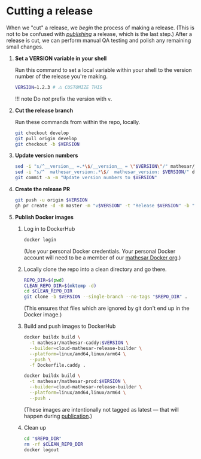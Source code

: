 # Cutting a release

When we "cut" a release, we _begin_ the process of making a release. (This is not to be confused with [_publishing_](./publication.md) a release, which is the last step.) After a release is cut, we can perform manual QA testing and polish any remaining small changes.

<!--
  NOTE TO DOCS EDITORS:

  This page has a substantial amount of content duplicated with publication.md.
  Be sure to propagate changes there as necessary.
-->

1. **Set a VERSION variable in your shell**

    Run this command to set a local variable within your shell to the version number of the release you're making.

    ```sh
    VERSION=1.2.3 # ⚠️ CUSTOMIZE THIS
    ```

    !!! note
        Do _not_ prefix the version with `v`.

1. **Cut the release branch**

    Run these commands from within the repo, locally.

    ```sh
    git checkout develop
    git pull origin develop
    git checkout -b $VERSION
    ```

1. **Update version numbers**

    ```sh
    sed -i "s/^__version__ =.*\$/__version__ = \"$VERSION\"/" mathesar/__init__.py
    sed -i "s/^  mathesar_version:.*\$/  mathesar_version: $VERSION/" docs/mkdocs.yml
    git commit -a -m "Update version numbers to $VERSION"
    ```

1. **Create the release PR**

    ```sh
    git push -u origin $VERSION
    gh pr create -d -B master -m "v$VERSION" -t "Release $VERSION" -b ""
    ```

1. **Publish Docker images**

    1. Log in to DockerHub

        ```sh
        docker login
        ```

        (Use your personal Docker credentials. Your personal Docker account will need to be a member of our [mathesar Docker org](https://hub.docker.com/orgs/mathesar/members).)

    1. Locally clone the repo into a clean directory and go there.

        ```sh
        REPO_DIR=$(pwd)
        CLEAN_REPO_DIR=$(mktemp -d)
        cd $CLEAN_REPO_DIR
        git clone -b $VERSION --single-branch --no-tags "$REPO_DIR" .
        ```

        (This ensures that files which are ignored by git don't end up in the Docker image.)

    1. Build and push images to DockerHub

        ```sh
        docker buildx build \
          -t mathesar/mathesar-caddy:$VERSION \
          --builder=cloud-mathesar-release-builder \
          --platform=linux/amd64,linux/arm64 \
          --push \
          -f Dockerfile.caddy .

        docker buildx build \
          -t mathesar/mathesar-prod:$VERSION \
          --builder=cloud-mathesar-release-builder \
          --platform=linux/amd64,linux/arm64 \
          --push .
        ```

        (These images are intentionally not tagged as latest — that will happen during [publication](./publication.md).)

    1. Clean up

        ```sh
        cd "$REPO_DIR"
        rm -rf $CLEAN_REPO_DIR
        docker logout
        ```
